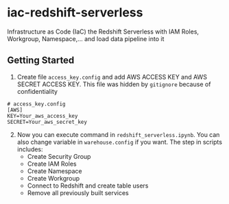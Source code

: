 # iac-redshift-serverless

Infrastructure as Code (IaC) the Redshift Serverless with IAM Roles, Workgroup, Namespace,... and load data pipeline into it

## Getting Started

1. Create file `access_key.config` and add AWS ACCESS KEY and AWS SECRET ACCESS KEY. This file was hidden by `gitignore` because of confidentiality

```
# access_key.config
[AWS]
KEY=Your_aws_access_key
SECRET=Your_aws_secret_key
```

2. Now you can execute command in `redshift_serverless.ipynb`. You can also change variable in `warehouse.config` if you want. The step in scripts includes:
   - Create Security Group
   - Create IAM Roles
   - Create Namespace
   - Create Workgroup
   - Connect to Redshift and create table users
   - Remove all previously built services
